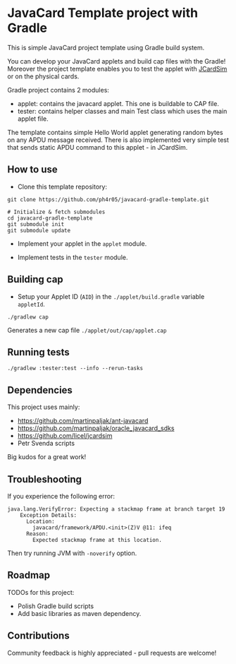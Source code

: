 # JavaCard Template project with Gradle

This is simple JavaCard project template using Gradle build system.

You can develop your JavaCard applets and build cap files with the Gradle!
Moreover the project template enables you to test the applet with [JCardSim] or on the physical cards.

Gradle project contains 2 modules:

- applet: contains the javacard applet. This one is buildable to CAP file.
- tester: contains helper classes and main Test class which uses the main applet file.

The template contains simple Hello World applet generating random bytes on any APDU message received.
There is also implemented very simple test that sends static APDU command to this applet - in JCardSim.

## How to use

- Clone this template repository:

```
git clone https://github.com/ph4r05/javacard-gradle-template.git

# Initialize & fetch submodules
cd javacard-gradle-template
git submodule init
git submodule update
```

- Implement your applet in the `applet` module.

- Implement tests in the `tester` module.

## Building cap

- Setup your Applet ID (`AID`) in the `./applet/build.gradle` variable `appletId`.

```
./gradlew cap
```

Generates a new cap file `./applet/out/cap/applet.cap`

## Running tests

```
./gradlew :tester:test --info --rerun-tasks
```

## Dependencies

This project uses mainly:

- https://github.com/martinpaljak/ant-javacard
- https://github.com/martinpaljak/oracle_javacard_sdks
- https://github.com/licel/jcardsim
- Petr Svenda scripts 

Big kudos for a great work!


## Troubleshooting

If you experience the following error: 

```
java.lang.VerifyError: Expecting a stackmap frame at branch target 19
    Exception Details:
      Location:
        javacard/framework/APDU.<init>(Z)V @11: ifeq
      Reason:
        Expected stackmap frame at this location.
```

Then try running JVM with `-noverify` option.


[JCardSim]: https://jcardsim.org/

## Roadmap

TODOs for this project:

- Polish Gradle build scripts
- Add basic libraries as maven dependency.

## Contributions

Community feedback is highly appreciated - pull requests are welcome!


